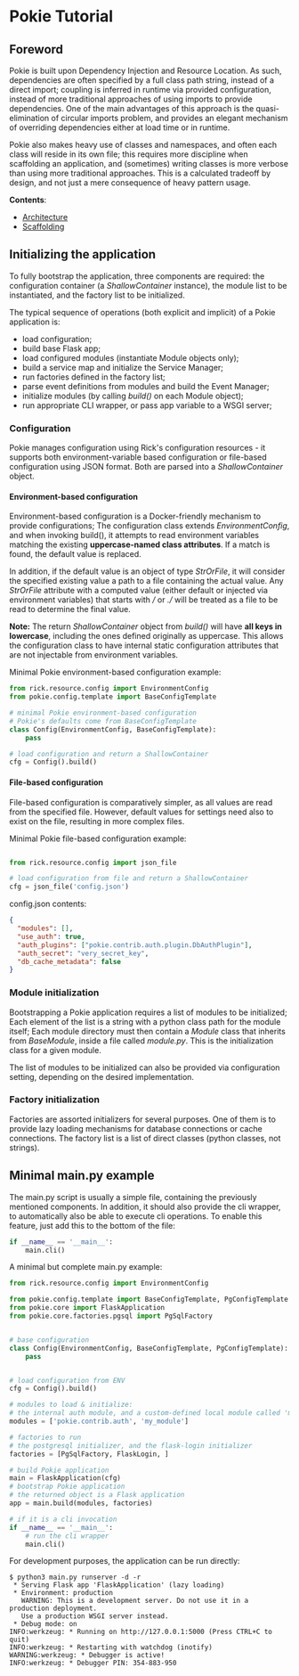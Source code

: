 # Pokie Tutorial

## Foreword

Pokie is built upon Dependency Injection and Resource Location. As such, dependencies are often specified by a full class
path string, instead of a direct import; coupling is inferred in runtime via provided configuration, instead of more
traditional approaches of using imports to provide dependencies. One of the main advantages of this approach is the
quasi-elimination of circular imports problem, and provides an elegant mechanism of overriding dependencies either at
load time or in runtime.

Pokie also makes heavy use of classes and namespaces, and often each class will reside in its own file; this requires more
discipline when scaffolding an application, and (sometimes) writing classes is more verbose than using more traditional
approaches. This is a calculated tradeoff by design, and not just a mere consequence of heavy pattern usage.

**Contents**:

- [Architecture](architecture.md)
- [Scaffolding](scaffolding.md)


## Initializing the application

To fully bootstrap the application, three components are required: the configuration container
(a *ShallowContainer* instance), the module list to be instantiated, and the factory list to be initialized.

The typical sequence of operations (both explicit and implicit) of a Pokie application is:

* load configuration; 
* build base Flask app; 
* load configured modules (instantiate Module objects only);
* build a service map and initialize the Service Manager;
* run factories defined in the factory list;
* parse event definitions from modules and build the Event Manager;
* initialize modules (by calling *build()* on each Module object);
* run appropriate CLI wrapper, or pass app variable to a WSGI server;

### Configuration

Pokie manages configuration using Rick's configuration resources - it supports both environment-variable based configuration
or file-based configuration using JSON format. Both are parsed into a *ShallowContainer* object.

#### Environment-based configuration

Environment-based configuration is a Docker-friendly mechanism to provide configurations; The configuration class extends
*EnvironmentConfig*, and when invoking build(), it attempts to read environment variables matching the existing **uppercase-named 
class attributes**. If a match is found, the default value is replaced. 

In addition, if the default value is an object of type *StrOrFile*, it will consider the specified existing value a
path to a file containing the actual value. Any *StrOrFile* attribute with a computed value (either default or injected
via environment variables) that starts with */* or *./* will be treated as a file to be read to determine the final value. 

**Note:** The return *ShallowContainer* object from *build()* will have **all keys in lowercase**, including the ones defined 
originally as uppercase. This allows the configuration class to have internal static configuration attributes that are
not injectable from environment variables.

Minimal Pokie environment-based configuration example:

```python
from rick.resource.config import EnvironmentConfig
from pokie.config.template import BaseConfigTemplate

# minimal Pokie environment-based configuration
# Pokie's defaults come from BaseConfigTemplate
class Config(EnvironmentConfig, BaseConfigTemplate):
    pass

# load configuration and return a ShallowContainer
cfg = Config().build()
```
#### File-based configuration

File-based configuration is comparatively simpler, as all values are read from the specified file. However, default values
for settings need also to exist on the file, resulting in more complex files.

Minimal Pokie file-based configuration example:

```python

from rick.resource.config import json_file

# load configuration from file and return a ShallowContainer
cfg = json_file('config.json')
```

config.json contents:
```json
{
  "modules": [],
  "use_auth": true,
  "auth_plugins": ["pokie.contrib.auth.plugin.DbAuthPlugin"],
  "auth_secret": "very_secret_key",
  "db_cache_metadata": false
}
```

### Module initialization

Bootstrapping a Pokie application requires a list of modules to be initialized; Each element of the list is a string with
a python class path for the module itself; Each module directory must then contain a *Module* class that inherits from
*BaseModule*, inside a file called *module.py*. This is the initialization class for a given module.

The list of modules to be initialized can also be provided via configuration setting, depending on the desired implementation.

### Factory initialization

Factories are assorted initializers for several purposes. One of them is to provide lazy loading mechanisms for
database connections or cache connections. The factory list is a list of direct classes (python classes, not strings).


## Minimal main.py example

The main.py script is usually a simple file, containing the previously mentioned components. In addition, it should
also provide the cli wrapper, to automatically also be able to execute cli operations. To enable this feature, just add
this to the bottom of the file:

```python
if __name__ == '__main__':
    main.cli()
```

A minimal  but complete main.py example:
```python
from rick.resource.config import EnvironmentConfig

from pokie.config.template import BaseConfigTemplate, PgConfigTemplate
from pokie.core import FlaskApplication
from pokie.core.factories.pgsql import PgSqlFactory


# base configuration
class Config(EnvironmentConfig, BaseConfigTemplate, PgConfigTemplate):
    pass


# load configuration from ENV
cfg = Config().build()

# modules to load & initialize:
# the internal auth module, and a custom-defined local module called 'my_module'
modules = ['pokie.contrib.auth', 'my_module']

# factories to run
# the postgresql initializer, and the flask-login initializer
factories = [PgSqlFactory, FlaskLogin, ]

# build Pokie application
main = FlaskApplication(cfg)
# bootstrap Pokie application
# the returned object is a Flask application
app = main.build(modules, factories)

# if it is a cli invocation
if __name__ == '__main__':
    # run the cli wrapper
    main.cli()
```

For development purposes, the application can be run directly:
```shell
$ python3 main.py runserver -d -r
 * Serving Flask app 'FlaskApplication' (lazy loading)
 * Environment: production
   WARNING: This is a development server. Do not use it in a production deployment.
   Use a production WSGI server instead.
 * Debug mode: on
INFO:werkzeug: * Running on http://127.0.0.1:5000 (Press CTRL+C to quit)
INFO:werkzeug: * Restarting with watchdog (inotify)
WARNING:werkzeug: * Debugger is active!
INFO:werkzeug: * Debugger PIN: 354-883-950
```